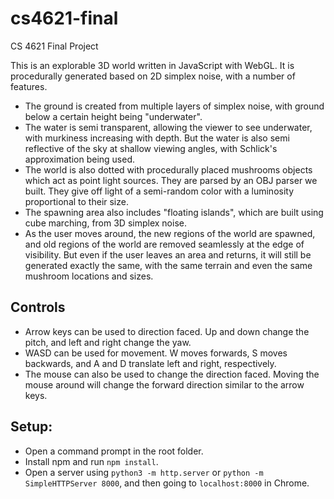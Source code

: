 # cs4621-final
CS 4621 Final Project

This is an explorable 3D world written in JavaScript with WebGL. It is procedurally generated based on 2D simplex noise, with a number of features.
- The ground is created from multiple layers of simplex noise, with ground below a certain height being "underwater".
- The water is semi transparent, allowing the viewer to see underwater, with murkiness increasing with depth. But the water is also semi reflective of the sky at shallow viewing angles, with Schlick's approximation being used.
- The world is also dotted with procedurally placed mushrooms objects which act as point light sources. They are parsed by an OBJ parser we built. They give off light of a semi-random color with a luminosity proportional to their size.
- The spawning area also includes "floating islands", which are built using cube marching, from 3D simplex noise.
- As the user moves around, the new regions of the world are spawned, and old regions of the world are removed seamlessly at the edge of visibility. But even if the user leaves an area and returns, it will still be generated exactly the same, with the same terrain and even the same mushroom locations and sizes.

## Controls
- Arrow keys can be used to direction faced. Up and down change the pitch, and left and right change the yaw.
- WASD can be used for movement. W moves forwards, S moves backwards, and A and D translate left and right, respectively.
- The mouse can also be used to change the direction faced. Moving the mouse around will change the forward direction similar to the arrow keys.

## Setup:
- Open a command prompt in the root folder.
- Install npm and run `npm install`.
- Open a server using `python3 -m http.server` or `python -m SimpleHTTPServer 8000`, and then going to `localhost:8000` in Chrome.
